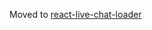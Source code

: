 Moved to [react-live-chat-loader](https://github.com/calibreapp/react-live-chat-loader/tree/master/website)

